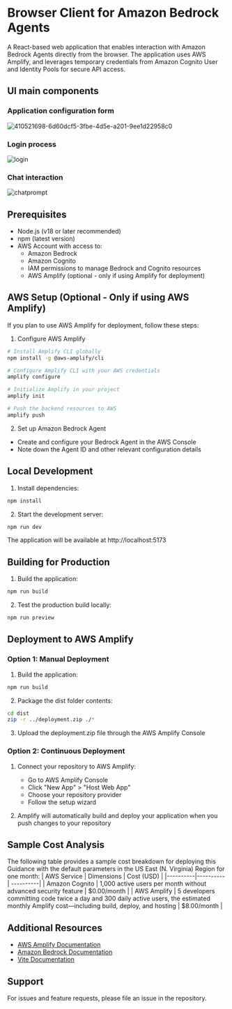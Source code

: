 # Browser Client for Amazon Bedrock Agents

A React-based web application that enables interaction with Amazon Bedrock Agents directly from the browser. The application uses AWS Amplify, and leverages temporary credentials from Amazon Cognito User and Identity Pools for secure API access.

## UI main components

### Application configuration form
![410521698-6d60dcf5-3fbe-4d5e-a201-9ee1d22958c0](https://github.com/user-attachments/assets/a2421c88-6fb4-45d8-9deb-7146d1ffad97)

### Login process
![login](https://github.com/user-attachments/assets/c563e4d6-f17f-4699-9055-be88dcb11c69)

### Chat interaction
![chatprompt](https://github.com/user-attachments/assets/6ea57a4d-503a-4936-a2c4-a7d0c8b2b8a5)



## Prerequisites

- Node.js (v18 or later recommended)
- npm (latest version)
- AWS Account with access to:
  - Amazon Bedrock
  - Amazon Cognito
  - IAM permissions to manage Bedrock and Cognito resources
  - AWS Amplify (optional - only if using Amplify for deployment)

## AWS Setup (Optional - Only if using AWS Amplify)

If you plan to use AWS Amplify for deployment, follow these steps:

1. Configure AWS Amplify

```bash
# Install Amplify CLI globally
npm install -g @aws-amplify/cli

# Configure Amplify CLI with your AWS credentials
amplify configure

# Initialize Amplify in your project
amplify init

# Push the backend resources to AWS
amplify push
```

2. Set up Amazon Bedrock Agent
- Create and configure your Bedrock Agent in the AWS Console
- Note down the Agent ID and other relevant configuration details

## Local Development

1. Install dependencies:

```bash
npm install
```


2. Start the development server:

```bash
npm run dev
```

The application will be available at http://localhost:5173

## Building for Production

1. Build the application:

```bash
npm run build
```

2. Test the production build locally:

```bash
npm run preview
```

## Deployment to AWS Amplify

### Option 1: Manual Deployment
1. Build the application:

```bash
npm run build
```

2. Package the dist folder contents:

```bash
cd dist
zip -r ../deployment.zip ./*
```

3. Upload the deployment.zip file through the AWS Amplify Console

### Option 2: Continuous Deployment
1. Connect your repository to AWS Amplify:
   - Go to AWS Amplify Console
   - Click "New App" > "Host Web App"
   - Choose your repository provider
   - Follow the setup wizard

2. Amplify will automatically build and deploy your application when you push changes to your repository

## Sample Cost Analysis
The following table provides a sample cost breakdown for deploying this Guidance with the default parameters in the US East (N. Virginia) Region for one month:
| AWS Service | Dimensions | Cost (USD) |
|----------|----------| ----------|
| Amazon Cognito | 1,000 active users per month without advanced security feature | $0.00/month |
| AWS Amplify | 5 developers committing code twice a day and 300 daily active users, the estimated monthly Amplify cost—including build, deploy, and hosting | $8.00/month |




## Additional Resources

- [AWS Amplify Documentation](https://docs.amplify.aws/)
- [Amazon Bedrock Documentation](https://docs.aws.amazon.com/bedrock/)
- [Vite Documentation](https://vitejs.dev/guide/)

## Support

For issues and feature requests, please file an issue in the repository.
